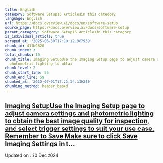 ```yaml
---
title: English
category: Software Setup15 Articlesin this category
language: English
url: https://docs.overview.ai/docs/en/software-setup
source_page: https://docs.overview.ai/docs/software-setup
parent_category: Software Setup15 Articlesin this category
is_individual_article: true
scraped_at: '2025-06-30T17:20:12.987939'
chunk_id: 417b9820
chunk_index: 3
total_chunks: 16
chunk_title: Imaging SetupUse the Imaging Setup page to adjust camera settings and
  photometric lighting to obtai
chunk_level: 2
chunk_start_line: 55
chunk_end_line: 59
chunked_at: '2025-07-01T17:23:34.139289'
chunking_method: header_based
---
```


## [Imaging SetupUse the Imaging Setup page to adjust camera settings and photometric lighting to obtain the best image quality for inspection, and select trigger settings to suit your use case. Remember to Save Make sure to click Save Imaging Settings in t...](/docs/imaging-setup)

Updated on : 30 Dec 2024
